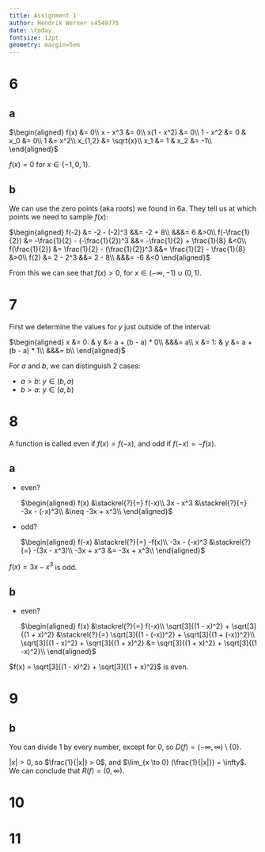 ```yaml
---
title: Assignment 1
author: Hendrik Werner s4549775
date: \today
fontsize: 12pt
geometry: margin=5em
---
```


# 6
## a
$\begin{aligned}
	f(x) &= 0\\
	x - x^3 &= 0\\
	x(1 - x^2) &= 0\\
	1 - x^2 &= 0 & x_0 &= 0\\
	1 &= x^2\\
	x_{1,2} &= \sqrt{x}\\
	x_1 &= 1 & x_2 &= -1\\
\end{aligned}$

$f(x) = 0$ for $x \in \{-1, 0, 1\}$.

## b
We can use the zero points (aka roots) we found in 6a. They tell us at which points we need to sample $f(x)$:

$\begin{aligned}
	f(-2) &= -2 - (-2)^3 &&= -2 + 8\\
	&&&= 6 &>0\\
	f(-\frac{1}{2}) &= -\frac{1}{2} - (-\frac{1}{2})^3 &&= -\frac{1}{2} + \frac{1}{8} &<0\\
	f(\frac{1}{2}) &= \frac{1}{2} - (\frac{1}{2})^3 &&= \frac{1}{2} - \frac{1}{8} &>0\\
	f(2) &= 2 - 2^3 &&= 2 - 8\\
	&&&= -6 &<0
\end{aligned}$

From this we can see that $f(x) > 0$, for $x \in (-\infty, -1) \cup (0, 1)$.

# 7
First we determine the values for $y$ just outside of the interval:

$\begin{aligned}
	x &= 0: & y &= a + (b - a) * 0\\
	&&&= a\\
	x &= 1: & y &= a + (b - a) * 1\\
	&&&= b\\
\end{aligned}$

For $a$ and $b$, we can distinguish 2 cases:

* $a > b$: $y \in (b, a)$
* $b > a$: $y \in (a, b)$

# 8
A function is called even if $f(x) = f(-x)$, and odd if $f(-x) = -f(x)$.

## a
* even?

  $\begin{aligned}
  	f(x) &\stackrel{?}{=} f(-x)\\
  	3x - x^3 &\stackrel{?}{=} -3x - (-x)^3\\
  	&\neq -3x + x^3\\
  \end{aligned}$
* odd?

  $\begin{aligned}
  	f(-x) &\stackrel{?}{=} -f(x)\\
  	-3x - (-x)^3 &\stackrel{?}{=} -(3x - x^3)\\
  	-3x + x^3 &= -3x + x^3\\
  \end{aligned}$

$f(x) = 3x - x^3$ is odd.

## b
* even?

  $\begin{aligned}
  	f(x) &\stackrel{?}{=} f(-x)\\
  	\sqrt[3]{(1 - x)^2} + \sqrt[3]{(1 + x)^2} &\stackrel{?}{=} \sqrt[3]{(1 - (-x))^2} + \sqrt[3]{(1 + (-x))^2}\\
  	\sqrt[3]{(1 - x)^2} + \sqrt[3]{(1 + x)^2} &= \sqrt[3]{(1 + x)^2} + \sqrt[3]{(1 -x)^2}\\
  \end{aligned}$

$f(x) = \sqrt[3]{(1 - x)^2} + \sqrt[3]{(1 + x)^2}$ is even.

# 9
## b
You can divide 1 by every number, except for 0, so $D(f) = (-\infty, \infty) \setminus \{0\}$.

$|x| > 0$, so $\frac{1}{|x|} > 0$, and $\lim_{x \to 0} (\frac{1}{|x|}) = \infty$. We can conclude that $R(f) = (0, \infty)$.

# 10
# 11
